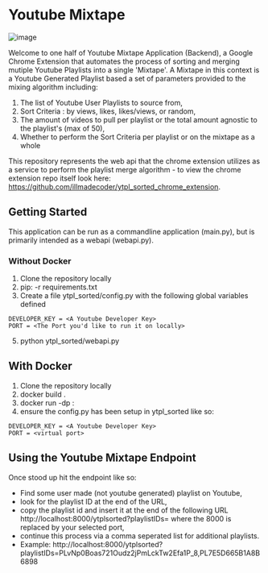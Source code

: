 # Youtube Mixtape
![image](https://user-images.githubusercontent.com/11481438/160301736-989898a0-4e78-41af-87c7-103195bb817d.png)

Welcome to one half of Youtube Mixtape Application (Backend), a Google Chrome Extension that automates the process of sorting and merging mutiple Youtube Playlists into a single 'Mixtape'. A Mixtape in this context is a Youtube Generated Playlist based a set of parameters provided to the mixing algorithm including:
1. The list of Youtube User Playlists to source from,
2. Sort Criteria : by views, likes, likes/views, or random,
3. The amount of videos to pull per playlist or the total amount agnostic to the playlist's (max of 50),
4. Whether to perform the Sort Criteria per playlist or on the mixtape as a whole

This repository represents the web api that the chrome extension utilizes as a service to perform the playlist merge algorithm - to view the chrome extension repo itself look here: https://github.com/illmadecoder/ytpl_sorted_chrome_extension.

## Getting Started
This application can be run as a commandline application (main.py), but is primarily intended as a webapi (webapi.py).

### Without Docker
1. Clone the repository locally
2. pip: -r requirements.txt
3. Create a file ytpl_sorted/config.py with the following global variables defined
```
DEVELOPER_KEY = <A Youtube Developer Key>
PORT = <The Port you'd like to run it on locally>
```
5. python ytpl_sorted/webapi.py

## With Docker
1. Clone the repository locally
2. docker build .
3. docker run -dp <host port>:<virtual port> <name of image>
4. ensure the config.py has been setup in ytpl_sorted like so:
```
DEVELOPER_KEY = <A Youtube Developer Key>
PORT = <virtual port>
```

## Using the Youtube Mixtape Endpoint
Once stood up hit the endpoint like so:
- Find some user made (not youtube generated) playlist on Youtube, 
- look for the playlist ID at the end of the URL,
- copy the playlist id and insert it at the end of the following URL http://localhost:8000/ytplsorted?playlistIDs= where the 8000 is replaced by your selected port,
- continue this process via a comma seperated list for additional playlists.
- Example: http://localhost:8000/ytplsorted?playlistIDs=PLvNp0Boas721Oudz2jPmLckTw2Efa1P_8,PL7E5D665B1A8B6898
